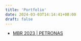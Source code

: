 ```yaml
---
title: 'Portfolio'
date: 2024-03-03T14:14:41+08:00
draft: false
---
```


* [MBR 2023 | PETRONAS](posts/portfolio_01) 